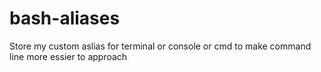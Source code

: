 # bash-aliases
Store my custom aslias for terminal or console or cmd to make command line more essier to approach
